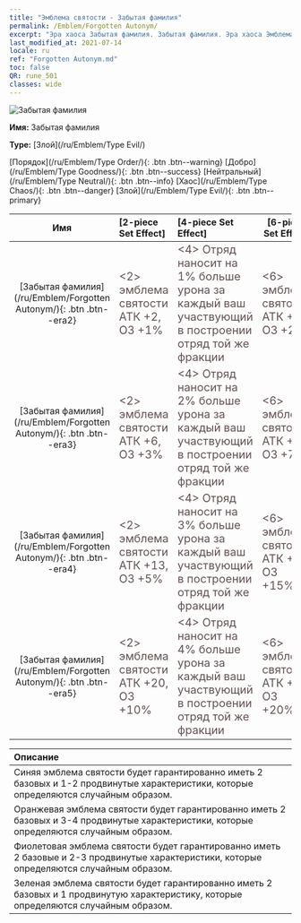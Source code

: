 ```yaml
---
title: "Эмблема святости - Забытая фамилия"
permalink: /Emblem/Forgotten Autonym/
excerpt: "Эра хаоса Забытая фамилия. Забытая фамилия. Эра хаоса Эмблема святости Забытая фамилия. Эра хаоса Злой Забытая фамилия"
last_modified_at: 2021-07-14
locale: ru
ref: "Forgotten Autonym.md"
toc: false
QR: rune_501
classes: wide
---
```


  ![Забытая фамилия](/images/r/rune_icon_501.png)

 **Имя:** Забытая фамилия

 **Type:** [Злой](/ru/Emblem/Type Evil/)

  [Порядок](/ru/Emblem/Type Order/){: .btn .btn--warning}   [Добро](/ru/Emblem/Type Goodness/){: .btn .btn--success}   [Нейтральный](/ru/Emblem/Type Neutral/){: .btn .btn--info}   [Хаос](/ru/Emblem/Type Chaos/){: .btn .btn--danger}   [Злой](/ru/Emblem/Type Evil/){: .btn .btn--primary} 

  |  Имя    | [2-piece Set Effect] | [4-piece Set Effect] | [6-piece Set Effect]  | 
  |:-----------------------:|:-------------------|:-----------------|----------------| 
  | [Забытая фамилия](/ru/Emblem/Forgotten Autonym/){: .btn .btn--era2} | <span style="color: #645252;font-size:20px">&lt;2&gt; эмблема святости АТК +2, ОЗ +1%</span> | <span style="color: #645252;font-size:20px">&lt;4&gt; Отряд наносит на 1% больше урона за каждый ваш участвующий в построении отряд той же фракции</span> | <span style="color: #645252;font-size:20px">&lt;6&gt; эмблема святости АТК +6, ОЗ +2%</span> | 
  | [Забытая фамилия](/ru/Emblem/Forgotten Autonym/){: .btn .btn--era3} | <span style="color: #645252;font-size:20px">&lt;2&gt; эмблема святости АТК +6, ОЗ +3%</span> | <span style="color: #645252;font-size:20px">&lt;4&gt; Отряд наносит на 2% больше урона за каждый ваш участвующий в построении отряд той же фракции</span> | <span style="color: #645252;font-size:20px">&lt;6&gt; эмблема святости АТК +16, ОЗ +7%</span> | 
  | [Забытая фамилия](/ru/Emblem/Forgotten Autonym/){: .btn .btn--era4} | <span style="color: #645252;font-size:20px">&lt;2&gt; эмблема святости АТК +13, ОЗ +5%</span> | <span style="color: #645252;font-size:20px">&lt;4&gt; Отряд наносит на 3% больше урона за каждый ваш участвующий в построении отряд той же фракции</span> | <span style="color: #645252;font-size:20px">&lt;6&gt; эмблема святости АТК +30, ОЗ +15%</span> | 
  | [Забытая фамилия](/ru/Emblem/Forgotten Autonym/){: .btn .btn--era5} | <span style="color: #645252;font-size:20px">&lt;2&gt; эмблема святости АТК +20, ОЗ +10%</span> | <span style="color: #645252;font-size:20px">&lt;4&gt; Отряд наносит на 4% больше урона за каждый ваш участвующий в построении отряд той же фракции</span> | <span style="color: #645252;font-size:20px">&lt;6&gt; эмблема святости АТК +55, ОЗ +20%</span> | 

  |         Описание            | 
  |:-------------------------------|
  | Синяя эмблема святости будет гарантированно иметь 2 базовых и 1-2 продвинутые характеристики, которые определяются случайным образом. |
  | Оранжевая эмблема святости будет гарантированно иметь 2 базовых и 3-4 продвинутые характеристики, которые определяются случайным образом. |
  | Фиолетовая эмблема святости будет гарантированно иметь 2 базовые и 2-3 продвинутые характеристики, которые определяются случайным образом. |
  | Зеленая эмблема святости будет гарантированно иметь 2 базовых и 1 продвинутую характеристику, которые определяются случайным образом. |
